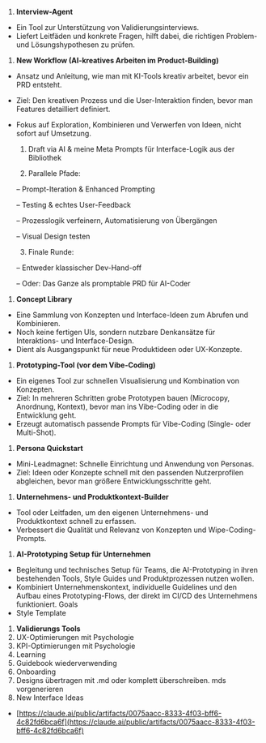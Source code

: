 1. **Interview-Agent**

- Ein Tool zur Unterstützung von Validierungsinterviews.
- Liefert Leitfäden und konkrete Fragen, hilft dabei, die richtigen Problem- und Lösungshypothesen zu prüfen.

1. **New Workflow (AI-kreatives Arbeiten im Product-Building)**

- Ansatz und Anleitung, wie man mit KI-Tools kreativ arbeitet, bevor ein PRD entsteht.
- Ziel: Den kreativen Prozess und die User-Interaktion finden, bevor man Features detailliert definiert.
- Fokus auf Exploration, Kombinieren und Verwerfen von Ideen, nicht sofort auf Umsetzung.
    
    1. Draft via AI & meine Meta Prompts für Interface-Logik aus der Bibliothek
    
    2. Parallele Pfade:
    
    – Prompt-Iteration & Enhanced Prompting
    
    – Testing & echtes User-Feedback
    
    – Prozesslogik verfeinern, Automatisierung von Übergängen
    
    – Visual Design testen
    
    3. Finale Runde:
    
    – Entweder klassischer Dev-Hand-off
    
    – Oder: Das Ganze als promptable PRD für AI-Coder
    

1. **Concept Library**

- Eine Sammlung von Konzepten und Interface-Ideen zum Abrufen und Kombinieren.
- Noch keine fertigen UIs, sondern nutzbare Denkansätze für Interaktions- und Interface-Design.
- Dient als Ausgangspunkt für neue Produktideen oder UX-Konzepte.

1. **Prototyping-Tool (vor dem Vibe-Coding)**

- Ein eigenes Tool zur schnellen Visualisierung und Kombination von Konzepten.
- Ziel: In mehreren Schritten grobe Prototypen bauen (Microcopy, Anordnung, Kontext), bevor man ins Vibe-Coding oder in die Entwicklung geht.
- Erzeugt automatisch passende Prompts für Vibe-Coding (Single- oder Multi-Shot).

1. **Persona Quickstart**

- Mini-Leadmagnet: Schnelle Einrichtung und Anwendung von Personas.
- Ziel: Ideen oder Konzepte schnell mit den passenden Nutzerprofilen abgleichen, bevor man größere Entwicklungsschritte geht.

1. **Unternehmens- und Produktkontext-Builder**

- Tool oder Leitfaden, um den eigenen Unternehmens- und Produktkontext schnell zu erfassen.
- Verbessert die Qualität und Relevanz von Konzepten und Wipe-Coding-Prompts.

1. **AI-Prototyping Setup für Unternehmen**

- Begleitung und technisches Setup für Teams, die AI-Prototyping in ihren bestehenden Tools, Style Guides und Produktprozessen nutzen wollen.
- Kombiniert Unternehmenskontext, individuelle Guidelines und den Aufbau eines Prototyping-Flows, der direkt im CI/CD des Unternehmens funktioniert. Goals
- Style Template

1. **Validierungs Tools**
2. UX-Optimierungen mit Psychologie
3. KPI-Optimierungen mit Psychologie
4. Learning
5. Guidebook wiederverwending
6. Onboarding
7. Designs übertragen mit .md oder komplett überschreiben. mds vorgenerieren
8. New Interface Ideas

- [https://claude.ai/public/artifacts/0075aacc-8333-4f03-bff6-4c82fd6bca6f](https://claude.ai/public/artifacts/0075aacc-8333-4f03-bff6-4c82fd6bca6f)